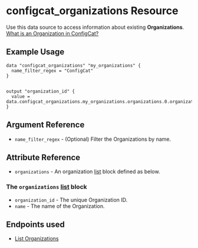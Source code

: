 # configcat_organizations Resource

Use this data source to access information about existing **Organizations**. [What is an Organization in ConfigCat?](https://configcat.com/docs/main-concepts)

## Example Usage

```hcl
data "configcat_organizations" "my_organizations" {
  name_filter_regex = "ConfigCat"
}


output "organization_id" {
  value = data.configcat_organizations.my_organizations.organizations.0.organization_id
}
```

## Argument Reference

* `name_filter_regex` - (Optional) Filter the Organizations by name.

## Attribute Reference

* `organizations` - An organization [list](https://www.terraform.io/docs/configuration/types.html#list-) block defined as below.

### The `organizations` [list](https://www.terraform.io/docs/configuration/types.html#list-) block

* `organization_id` - The unique Organization ID.
* `name` - The name of the Organization.

## Endpoints used
- [List Organizations](https://api.configcat.com/docs/#tag/Organizations/operation/get-organizations)
